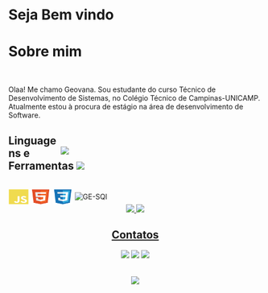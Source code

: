 
<h1>Seja Bem vindo 



  
  <h1>Sobre mim</h1>
    <br> 
 <p>
    Olaa! Me chamo Geovana. Sou estudante do curso Técnico de Desenvolvimento de Sistemas, no Colégio Técnico de Campinas-UNICAMP.
  Atualmente estou à procura de estágio na área de desenvolvimento de Software.</p>
  
  

   <img style="margin-top:40px" align="right" width="400px" src = "https://i.giphy.com/media/v1.Y2lkPTc5MGI3NjExZXIwb3o0bjdqZjd2NWtwdDJ0Y3Q3MzlkZzZ6NGNlZTczMzZoc3kxbiZlcD12MV9pbnRlcm5hbF9naWZfYnlfaWQmY3Q9Zw/rHR8qP1mC5V3G/giphy.gif">


  

  
  ## Linguagens e Ferramentas <img src = https://media.giphy.com/media/3BBv1D4AFbJkY/giphy.gif width ="40px">
  
  <div style="display: inline_block">
    <br>

  <img align="center" alt="GE-Js" height="30" width="40" src="https://raw.githubusercontent.com/devicons/devicon/master/icons/javascript/javascript-plain.svg">
  <img align="center" alt="GE-HTML" height="30" width="40" src="https://raw.githubusercontent.com/devicons/devicon/master/icons/html5/html5-original.svg">
  <img align="center" alt="GE-CSS" height="30" width="40" src="https://raw.githubusercontent.com/devicons/devicon/master/icons/css3/css3-original.svg">
  <img align="center" alt="GE-SQl" height="30" width="40" src="https://cdn-icons-png.flaticon.com/512/5968/5968364.png" />

   
</div>
  
      
  <div align="center">
  <a href="https://github.com/GeovanaSilv">
  <img height="180em" src="https://github-readme-stats.vercel.app/api?username=GeovanaSilv&show_icons=true&theme=dracula&include_all_commits=true&count_private=true"/>
  <img height="180em" src="https://github-readme-stats.vercel.app/api/top-langs/?username=GeovanaSilv&layout=compact&langs_count=7&theme=dracula"/>
  
## Contatos


  <a href="https://www.instagram.com/g.geovanasilvaa/" target="_blank"><img src="https://img.shields.io/badge/-Instagram-%23E4405F?style=for-the-badge&logo=instagram&logoColor=white" target="_blank"></a>
  <a href = "mailto:geovanasilva.5567o@gmail.com"><img src="https://img.shields.io/badge/-Gmail-%23333?style=for-the-badge&logo=gmail&logoColor=white" target="_blank"></a>
  <a href="https://www.linkedin.com/in/geovana-oliveira-barros/" target="_blank"><img src="https://img.shields.io/badge/-LinkedIn-%230077B5?style=for-the-badge&logo=linkedin&logoColor=white" target="_blank"></a> 

     
 ##   <img src = https://media.giphy.com/media/cOSbH8NoUFt9MXbuie/giphy.gif >

 
